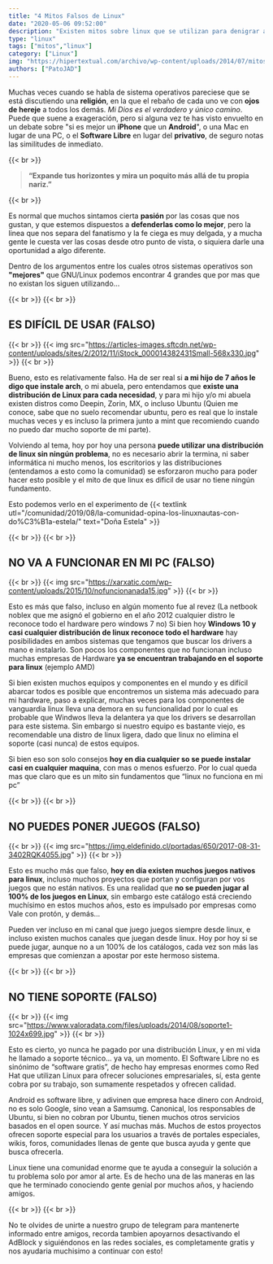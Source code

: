 ```yaml
---
title: "4 Mitos Falsos de Linux"
date: "2020-05-06 09:52:00"
description: "Existen mitos sobre linux que se utilizan para denigrar a este sistema, hoy desmentimos 4 de los más usados..."
type: "linux"
tags: ["mitos","linux"]
category: ["Linux"]
img: "https://hipertextual.com/archivo/wp-content/uploads/2014/07/mitos-sobre-linux-portada.jpg"
authors: ["PatoJAD"]
---
```


Muchas veces cuando se habla de sistema operativos pareciese que se está discutiendo una **religión**, en la que el rebaño de cada uno ve con **ojos de hereje** a todos los demás. *Mi Dios es el verdadero y único camino*. Puede que suene a exageración, pero si alguna vez te has visto envuelto en un debate sobre "si es mejor un **iPhone** que un **Android**", o una Mac en lugar de una PC, o el **Software Libre** en lugar del **privativo**, de seguro notas las similitudes de inmediato.

{{< br >}}

> **“Expande tus horizontes y mira un poquito más allá de tu propia nariz.”**

{{< br >}}

Es normal que muchos sintamos cierta **pasión** por las cosas que nos gustan, y que estemos dispuestos a **defenderlas como lo mejor**, pero la linea que nos separa del fanatismo y la fe ciega es muy delgada, y a mucha gente le cuesta ver las cosas desde otro punto de vista, o siquiera darle una oportunidad a algo diferente.

Dentro de los argumentos entre los cuales otros sistemas operativos son **"mejores"** que GNU/Linux podemos encontrar 4 grandes que por mas que no existan los siguen utilizando...

{{< br >}}
{{< br >}}

## ES DIFÍCIL DE USAR (**FALSO**)

{{< br >}}
{{< img src="https://articles-images.sftcdn.net/wp-content/uploads/sites/2/2012/11/iStock_000014382431Small-568x330.jpg" >}}
{{< br >}}

Bueno, esto es relativamente falso. Ha de ser real si **a mi hijo de 7 años le digo que instale arch**, o mi abuela, pero entendamos que **existe una distribución de Linux para cada necesidad**, y para mi hijo y/o mi abuela existen distros como Deepin, Zorin, MX, o incluso Ubuntu (Quien me conoce, sabe que no suelo recomendar ubuntu, pero es real que lo instale muchas veces y es incluso la primera junto a mint que recomiendo cuando no puedo dar mucho soporte de mi parte).

Volviendo al tema, hoy por hoy una persona **puede utilizar una distribución de linux sin ningún problema**, no es necesario abrir la termina, ni saber informática ni mucho menos, los escritorios y las distribuciones (entendamos a esto como la comunidad) se esforzaron mucho para poder hacer esto posible y el mito de que linux es dificil de usar no tiene ningún fundamento.

Esto podemos verlo en el experimento de {{< textlink utl="/comunidad/2019/08/la-comunidad-opina-los-linuxnautas-con-do%C3%B1a-estela/" text="Doña Estela" >}}

{{< br >}}
{{< br >}}

## NO VA A FUNCIONAR EN MI PC (**FALSO**)

{{< br >}}
{{< img src="https://xarxatic.com/wp-content/uploads/2015/10/nofuncionanada15.jpg" >}}
{{< br >}}

Esto es más que falso, incluso en algún momento fue al revez (La netbook noblex que me asignó el gobierno en el año 2012 cualquier distro le reconoce todo el hardware pero windows 7 no) Si bien hoy **Windows 10 y casi cualquier distribución de linux reconoce todo el hardware** hay posibilidades en ambos sistemas que tengamos que buscar los drivers a mano e instalarlo. Son pocos los componentes que no funcionan incluso muchas empresas de Hardware **ya se encuentran trabajando en el soporte para linux** (ejemplo AMD)

Si bien existen muchos equipos y componentes en el mundo y es difícil abarcar todos es posible que encontremos un sistema más adecuado para mi hardware, paso a explicar, muchas veces para los componentes de vanguardia linux lleva una demora en su funcionalidad por lo cual es probable que Windwos lleva la delantera ya que los drivers se desarrollan para este sistema. Sin embargo si nuestro equipo es bastante viejo, es recomendable una distro de linux ligera, dado que linux no elimina el soporte (casi nunca) de estos equipos.

Si bien eso son solo consejos **hoy en dia cualquier so se puede instalar casi en cualquier maquina**, con mas o menos esfuerzo. Por lo cual queda mas que claro que es un mito sin fundamentos que “linux no funciona en mi pc”

{{< br >}}
{{< br >}}

## NO PUEDES PONER JUEGOS (**FALSO**)

{{< br >}}
{{< img src="https://img.eldefinido.cl/portadas/650/2017-08-31-3402RQK4055.jpg" >}}
{{< br >}}

Esto es mucho más que falso, **hoy en día existen muchos juegos nativos para linux**, incluso muchos proyectos que portan y configuran por vos juegos que no están nativos. Es una realidad que **no se pueden jugar al 100% de los juegos en Linux**, sin embargo este catálogo está creciendo muchísimo en estos muchos años, esto es impulsado por empresas como Vale con protón, y demás…

Pueden ver incluso en mi canal que juego juegos siempre desde linux, e incluso existen muchos canales que juegan desde linux. Hoy por hoy si se puede jugar, aunque no a un 100% de los catálogos, cada vez son más las empresas que comienzan a apostar por este hermoso sistema.

{{< br >}}
{{< br >}}

## NO TIENE SOPORTE (**FALSO**)

{{< br >}}
{{< img src="https://www.valoradata.com/files/uploads/2014/08/soporte1-1024x699.jpg" >}}
{{< br >}}

Esto es cierto, yo nunca he pagado por una distribución Linux, y en mi vida he llamado a soporte técnico… ya va, un momento. El Software Libre no es sinónimo de “software gratis”, de hecho hay empresas enormes como Red Hat que utilizan Linux para ofrecer soluciones empresariales, sí, esta gente cobra por su trabajo, son sumamente respetados y ofrecen calidad.

Android es software libre, y adivinen que empresa hace dinero con Android, no es solo Google, sino vean a Samsumg. Canonical, los responsables de Ubuntu, si bien no cobran por Ubuntu, tienen muchos otros servicios basados en el open source. Y así muchas más. Muchos de estos proyectos ofrecen soporte especial para los usuarios a través de portales especiales, wikis, foros, comunidades llenas de gente que busca ayuda y gente que busca ofrecerla.

Linux tiene una comunidad enorme que te ayuda a conseguir la solución a tu problema solo por amor al arte. Es de hecho una de las maneras en las que he terminado conociendo gente genial por muchos años, y haciendo amigos.

{{< br >}}
{{< br >}}

No te olvides de unirte a nuestro grupo de telegram para mantenerte informado entre amigos, recorda tambien apoyarnos desactivando el AdBlock y siguiéndonos en las redes sociales, es completamente gratis y nos ayudaria muchisimo a continuar con esto!

